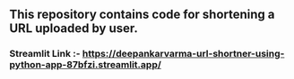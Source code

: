 ## This repository contains code for shortening a URL uploaded by user.
### Streamlit Link :- https://deepankarvarma-url-shortner-using-python-app-87bfzi.streamlit.app/